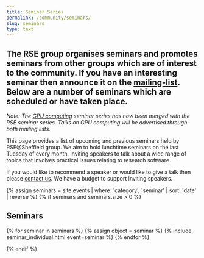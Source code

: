 ```yaml
---
title: Seminar Series
permalink: /community/seminars/
slug: seminars
type: text
---
```


The RSE group organises seminars and promotes seminars from other groups which are of interest to the community. If you have an interesting seminar then announce it on the [mailing-list](/community). Below are a number of seminars which are scheduled or have taken place.
---

*Note: The [GPU computing](http://gpucomputing.shef.ac.uk/seminars/) seminar series has now been merged with the RSE seminar series. Talks on GPU computing will be advertised through both mailing lists.*

This page provides a list of upcoming and previous seminars held by RSE@Sheffield group. We aim to hold lunchtime seminars on the last Tuesday of every month, inviting speakers to talk about a wide range of topics that involves practical issues relating to research software.

If you would like to recommend a speaker or would like to give a talk then please [contact us](/contact). We have a budget to support inviting speakers.

{% assign seminars = site.events | where: 'category', 'seminar' | sort: 'date' | reverse %}
{% if seminars and seminars.size > 0 %}

## Seminars

{% for seminar in seminars %}
    {% assign object = seminar %}
  {% include seminar_individual.html event=seminar %}
{% endfor %}

{% endif %}

<script type="text/javascript">
    // Get the current date 
    var now = new Date();
    // Select all seminar elements
    var elements = document.getElementsByClassName("seminar-section");
    // Select the seminars heading
    var seminars_heading = document.getElementById("seminars");
    // Initialise a variable to store the last event which is in the future
    last_upcoming_element = null;
    // Iterate elements
    for (var i = 0; i < elements.length; i++) {
        element = elements[i]
        // Construct a date object based on the date of the event
        split_id = element.id.split("-")
        seminar_date = new Date(split_id[1], split_id[2] - 1, split_id[3]);
        // If the event is in the future, store it.
        if(seminar_date > now){
            last_upcoming_element = element
        }
    }
    // Modify / insert headings as appropriate, based on if any future seminars exist
    if(last_upcoming_element != null){
        // Modify existing heading
        seminars_heading.textContent = "Upcoming Seminars";
        // Inert a new heading after the last future event
        new_heading = document.createElement(seminars_heading.nodeName);
        new_heading.textContent = "Previous Seminars";
        last_upcoming_element.insertAdjacentElement('afterend', new_heading);
    } else {
        // Modify existing heading
        seminars_heading.textContent = "Previous Seminars";
    }
</script>

